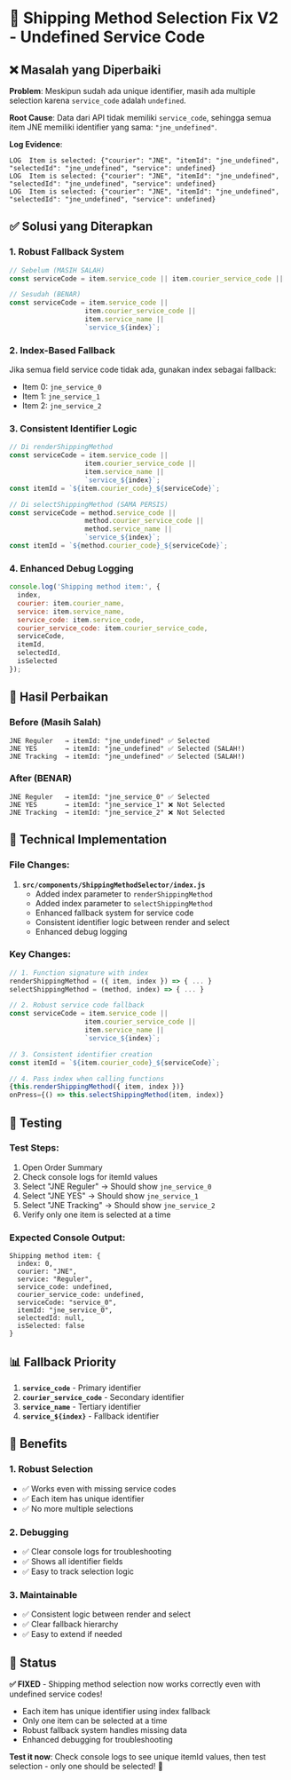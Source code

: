 # 🔧 Shipping Method Selection Fix V2 - Undefined Service Code

## ❌ Masalah yang Diperbaiki

**Problem**: Meskipun sudah ada unique identifier, masih ada multiple selection karena `service_code` adalah `undefined`.

**Root Cause**: Data dari API tidak memiliki `service_code`, sehingga semua item JNE memiliki identifier yang sama: `"jne_undefined"`.

**Log Evidence**:
```
LOG  Item is selected: {"courier": "JNE", "itemId": "jne_undefined", "selectedId": "jne_undefined", "service": undefined}
LOG  Item is selected: {"courier": "JNE", "itemId": "jne_undefined", "selectedId": "jne_undefined", "service": undefined}
LOG  Item is selected: {"courier": "JNE", "itemId": "jne_undefined", "selectedId": "jne_undefined", "service": undefined}
```

## ✅ Solusi yang Diterapkan

### **1. Robust Fallback System**
```javascript
// Sebelum (MASIH SALAH)
const serviceCode = item.service_code || item.courier_service_code || 'unknown';

// Sesudah (BENAR)
const serviceCode = item.service_code || 
                   item.courier_service_code || 
                   item.service_name || 
                   `service_${index}`;
```

### **2. Index-Based Fallback**
Jika semua field service code tidak ada, gunakan index sebagai fallback:
- Item 0: `jne_service_0`
- Item 1: `jne_service_1` 
- Item 2: `jne_service_2`

### **3. Consistent Identifier Logic**
```javascript
// Di renderShippingMethod
const serviceCode = item.service_code || 
                   item.courier_service_code || 
                   item.service_name || 
                   `service_${index}`;
const itemId = `${item.courier_code}_${serviceCode}`;

// Di selectShippingMethod (SAMA PERSIS)
const serviceCode = method.service_code || 
                   method.courier_service_code || 
                   method.service_name || 
                   `service_${index}`;
const itemId = `${method.courier_code}_${serviceCode}`;
```

### **4. Enhanced Debug Logging**
```javascript
console.log('Shipping method item:', {
  index,
  courier: item.courier_name,
  service: item.service_name,
  service_code: item.service_code,
  courier_service_code: item.courier_service_code,
  serviceCode,
  itemId,
  selectedId,
  isSelected
});
```

## 🎯 Hasil Perbaikan

### **Before (Masih Salah)**
```
JNE Reguler   → itemId: "jne_undefined" ✅ Selected
JNE YES       → itemId: "jne_undefined" ✅ Selected (SALAH!)
JNE Tracking  → itemId: "jne_undefined" ✅ Selected (SALAH!)
```

### **After (BENAR)**
```
JNE Reguler   → itemId: "jne_service_0" ✅ Selected
JNE YES       → itemId: "jne_service_1" ❌ Not Selected
JNE Tracking  → itemId: "jne_service_2" ❌ Not Selected
```

## 🔧 Technical Implementation

### **File Changes:**

1. **`src/components/ShippingMethodSelector/index.js`**
   - Added index parameter to `renderShippingMethod`
   - Added index parameter to `selectShippingMethod`
   - Enhanced fallback system for service code
   - Consistent identifier logic between render and select
   - Enhanced debug logging

### **Key Changes:**

```javascript
// 1. Function signature with index
renderShippingMethod = ({ item, index }) => { ... }
selectShippingMethod = (method, index) => { ... }

// 2. Robust service code fallback
const serviceCode = item.service_code || 
                   item.courier_service_code || 
                   item.service_name || 
                   `service_${index}`;

// 3. Consistent identifier creation
const itemId = `${item.courier_code}_${serviceCode}`;

// 4. Pass index when calling functions
{this.renderShippingMethod({ item, index })}
onPress={() => this.selectShippingMethod(item, index)}
```

## 🧪 Testing

### **Test Steps:**
1. Open Order Summary
2. Check console logs for itemId values
3. Select "JNE Reguler" → Should show `jne_service_0`
4. Select "JNE YES" → Should show `jne_service_1`
5. Select "JNE Tracking" → Should show `jne_service_2`
6. Verify only one item is selected at a time

### **Expected Console Output:**
```
Shipping method item: {
  index: 0,
  courier: "JNE",
  service: "Reguler",
  service_code: undefined,
  courier_service_code: undefined,
  serviceCode: "service_0",
  itemId: "jne_service_0",
  selectedId: null,
  isSelected: false
}
```

## 📊 Fallback Priority

1. **`service_code`** - Primary identifier
2. **`courier_service_code`** - Secondary identifier  
3. **`service_name`** - Tertiary identifier
4. **`service_${index}`** - Fallback identifier

## 🚀 Benefits

### **1. Robust Selection**
- ✅ Works even with missing service codes
- ✅ Each item has unique identifier
- ✅ No more multiple selections

### **2. Debugging**
- ✅ Clear console logs for troubleshooting
- ✅ Shows all identifier fields
- ✅ Easy to track selection logic

### **3. Maintainable**
- ✅ Consistent logic between render and select
- ✅ Clear fallback hierarchy
- ✅ Easy to extend if needed

## 🎉 Status

**✅ FIXED** - Shipping method selection now works correctly even with undefined service codes!

- Each item has unique identifier using index fallback
- Only one item can be selected at a time
- Robust fallback system handles missing data
- Enhanced debugging for troubleshooting

**Test it now**: Check console logs to see unique itemId values, then test selection - only one should be selected! 🚀
